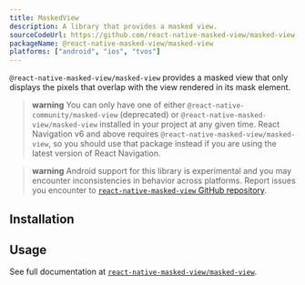 ```yaml
---
title: MaskedView
description: A library that provides a masked view.
sourceCodeUrl: https://github.com/react-native-masked-view/masked-view
packageName: @react-native-masked-view/masked-view
platforms: ["android", "ios", "tvos"]
---
```


`@react-native-masked-view/masked-view` provides a masked view that only displays the pixels that overlap with the view rendered in its mask element.

> **warning** You can only have one of either `@react-native-community/masked-view` (deprecated) or `@react-native-masked-view/masked-view` installed in your project at any given time. React Navigation v6 and above requires `@react-native-masked-view/masked-view`, so you should use that package instead if you are using the latest version of React Navigation.

> **warning** Android support for this library is experimental and you may encounter inconsistencies in behavior across platforms. Report issues you encounter to [`react-native-masked-view` GitHub repository](https://github.com/react-native-masked-view/masked-view).

## Installation

## Usage

See full documentation at [`react-native-masked-view/masked-view`](https://github.com/react-native-masked-view/masked-view).